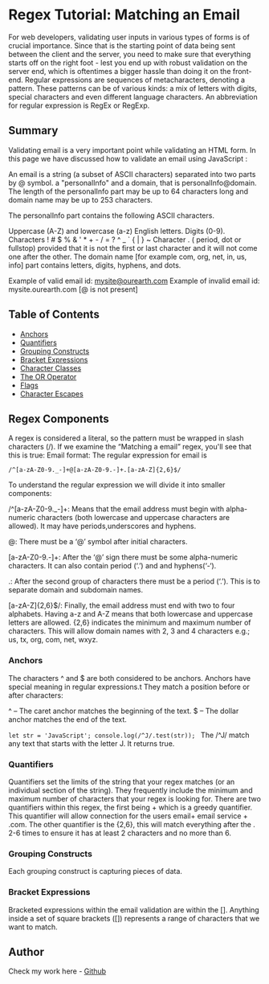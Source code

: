 # Regex Tutorial: Matching an Email

For web developers, validating user inputs in various types of forms is of crucial importance. Since that is the starting point of data being sent between the client and the server, you need to make sure that everything starts off on the right foot - lest you end up with robust validation on the server end, which is oftentimes a bigger hassle than doing it on the front-end.
Regular expressions are sequences of metacharacters, denoting a pattern. These patterns can be of various kinds: a mix of letters with digits, special characters and even different language characters. An abbreviation for regular expression is RegEx or RegExp.

## Summary

Validating email is a very important point while validating an HTML form. In this page we have discussed how to validate an email using JavaScript :

An email is a string (a subset of ASCII characters) separated into two parts by @ symbol. a "personalInfo" and a domain, that is personalInfo@domain. The length of the personalInfo part may be up to 64 characters long and domain name may be up to 253 characters.

The personalInfo part contains the following ASCII characters.

Uppercase (A-Z) and lowercase (a-z) English letters.
Digits (0-9).
Characters ! # $ % & ' * + - / = ? ^ _ ` { | } ~
Character . ( period, dot or fullstop) provided that it is not the first or last character and it will not come one after the other.
The domain name [for example com, org, net, in, us, info] part contains letters, digits, hyphens, and dots.

Example of valid email id:  mysite@ourearth.com
Example of invalid email id: mysite.ourearth.com [@ is not present]

## Table of Contents

- [Anchors](#anchors)
- [Quantifiers](#quantifiers)
- [Grouping Constructs](#grouping-constructs)
- [Bracket Expressions](#bracket-expressions)
- [Character Classes](#character-classes)
- [The OR Operator](#the-or-operator)
- [Flags](#flags)
- [Character Escapes](#character-escapes)

## Regex Components

A regex is considered a literal, so the pattern must be wrapped in slash characters (/). If we examine the “Matching a email” regex, you'll see that this is true: 
Email format: The regular expression for email is


 <code>/^[a-zA-Z0-9._-]+@[a-zA-Z0-9.-]+\.[a-zA-Z]{2,6}$/</code>

 To understand the regular expression we will divide it into smaller components:
 
 /^[a-zA-Z0-9._-]+:  Means that the email address must begin with alpha-numeric characters (both lowercase and uppercase characters are allowed). It may have periods,underscores and hyphens. 

 @:   There must be a ‘@’ symbol after initial characters.

[a-zA-Z0-9.-]+: After the ‘@’ sign there must be some alpha-numeric characters. It can also contain period (‘.’) and and hyphens(‘-‘).

\.: After the second group of characters there must be a period (‘.’). This is to separate domain and subdomain names.

[a-zA-Z]{2,6}$/: Finally, the email address must end with two to four alphabets. Having a-z and A-Z means that both lowercase and uppercase letters are allowed.
{2,6} indicates the minimum and maximum number of characters. This will allow domain names with 2, 3 and 4 characters e.g.; us, tx, org, com, net, wxyz.

### Anchors

The characters ^ and $ are both considered to be anchors. Anchors have special meaning in regular expressions.t They match a position before or after characters:

 ^ – The caret anchor matches the beginning of the text.
 $ – The dollar anchor matches the end of the text.

 <code>let str = 'JavaScript';
       console.log(/^J/.test(str));
</code>
 The /^J/ match any text that starts with the letter J. It returns true.

### Quantifiers
Quantifiers set the limits of the string that your regex matches (or an individual section of the string). They frequently include the minimum and maximum number of characters that your regex is looking for. There are two quantifiers within this regex, the first being + which is a greedy quantifier. This quantifier will allow connection for the users email+ email service + .com. The other quantifier is the {2,6}, this will match everything after the . 2-6 times to ensure it has at least 2 characters and no more than 6.

### Grouping Constructs
Each grouping construct is capturing pieces of data. 

### Bracket Expressions
Bracketed expressions within the email validation are within the []. Anything inside a set of square brackets ([]) represents a range of characters that we want to match. 


## Author
Check my work here - <a href="https://github.com/FauziaShafi">Github</a>
